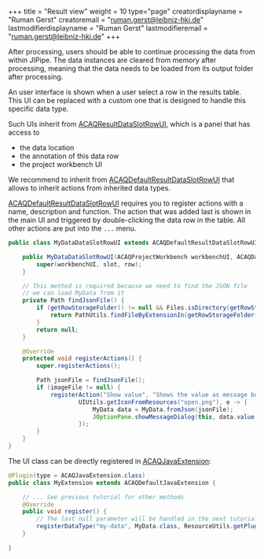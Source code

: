 +++
title = "Result view"
weight = 10
type="page"
creatordisplayname = "Ruman Gerst"
creatoremail = "ruman.gerst@leibniz-hki.de"
lastmodifierdisplayname = "Ruman Gerst"
lastmodifieremail = "ruman.gerst@leibniz-hki.de"
+++

After processing, users should be able to continue processing the data from within
JIPipe. The data instances are cleared from memory after processing, meaning that
the data needs to be loaded from its output folder after processing.

An user interface is shown when a user select a row in the results table.
This UI can be replaced with a custom one that is designed to handle this specific data type.

Such UIs inherit from [ACAQResultDataSlotRowUI](/external/apidocs/org/hkijena/jipipe/ui/resultanalysis/ACAQResultDataSlotRowUI.html), which is a panel that has access to

* the data location
* the annotation of this data row
* the project workbench UI

We recommend to inherit from [ACAQDefaultResultDataSlotRowUI](/external/apidocs/org/hkijena/jipipe/ui/resultanalysis/ACAQDefaultResultDataSlotRowUI.html) that allows to inherit actions
from inherited data types.

[ACAQDefaultResultDataSlotRowUI](/external/apidocs/org/hkijena/jipipe/ui/resultanalysis/ACAQDefaultResultDataSlotRowUI.html) requires you to register actions with a name, description and function. The action that was added last is shown in the main UI and triggered by double-clicking the data row in the table. All other actions are put into the `...` menu.

```java
public class MyDataDataSlotRowUI extends ACAQDefaultResultDataSlotRowUI {

    public MyDataDataSlotRowUI(ACAQProjectWorkbench workbenchUI, ACAQDataSlot slot, ACAQExportedDataTable.Row row) {
        super(workbenchUI, slot, row);
    }

    // This method is required because we need to find the JSON file
    // we can load MyData from it
    private Path findJsonFile() {
        if (getRowStorageFolder() != null && Files.isDirectory(getRowStorageFolder())) {
            return PathUtils.findFileByExtensionIn(getRowStorageFolder(), ".json");
        }
        return null;
    }

    @Override
    protected void registerActions() {
        super.registerActions();

        Path jsonFile = findJsonFile();
        if (imageFile != null) {
            registerAction("Show value", "Shows the value as message box",
                    UIUtils.getIconFromResources("open.png"), e -> {
                        MyData data = MyData.fromJson(jsonFile);
                        JOptionPane.showMessageDialog(this, data.value, "The value is ...")
                    });
        }
    }
}
```

The UI class can be directly registered in [ACAQJavaExtension](/external/apidocs/org/hkijena/jipipe/ACAQJavaExtension.html):

```java
@Plugin(type = ACAQJavaExtension.class)
public class MyExtension extends ACAQDefaultJavaExtension {

    // ... See previous tutorial for other methods
    @Override
    public void register() {
        // The last null parameter will be handled in the next tutorial
        registerDataType("my-data", MyData.class, ResourceUtils.getPluginResource("/icons/data-types/data-type.png"), MyDataDataSlotRowUI.class, null);
    }

}
```
